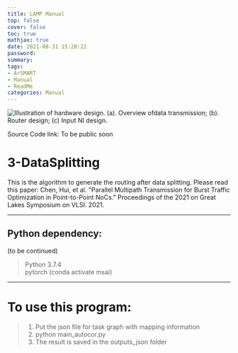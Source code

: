 ```yaml
---
title: LAMP Manual
top: false
cover: false
toc: true
mathjax: true
date: 2021-08-31 15:20:22
password:
summary:
tags:
- ArSMART
- Manual
- ReadMe
categories: Manual
---
```

![Illustration of hardware design. (a). Overview ofdata transmission; (b). Router design; (c) Input NI design.](/images/MPT.jpg)

Source Code link: To be public soon  

# 3-DataSplitting  
This is the algorithm to generate the routing after data splitting. Please read this paper: Chen, Hui, et al. "Parallel Multipath Transmission for Burst Traffic Optimization in Point-to-Point NoCs." Proceedings of the 2021 on Great Lakes Symposium on VLSI. 2021.  
<!-- more -->
------------------------------------
## Python dependency:  
(to be continued)  
> Python 3.7.4  
> pytorch (conda activate msai)  
---------------------------
# To use this program:  
> 1. Put the json file for task graph with mapping information  
> 2. python main_autocor.py  
> 3. The result is saved in the outputs_json folder